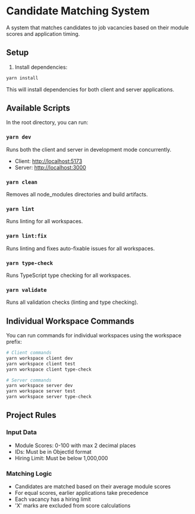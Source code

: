 # Candidate Matching System

A system that matches candidates to job vacancies based on their module scores and application timing.

## Setup

1. Install dependencies:
```bash
yarn install
```

This will install dependencies for both client and server applications.

## Available Scripts

In the root directory, you can run:

### `yarn dev`
Runs both the client and server in development mode concurrently.
- Client: [http://localhost:5173](http://localhost:5173)
- Server: [http://localhost:3000](http://localhost:3000)

### `yarn clean`
Removes all node_modules directories and build artifacts.

### `yarn lint`
Runs linting for all workspaces.

### `yarn lint:fix`
Runs linting and fixes auto-fixable issues for all workspaces.

### `yarn type-check`
Runs TypeScript type checking for all workspaces.

### `yarn validate`
Runs all validation checks (linting and type checking).

## Individual Workspace Commands

You can run commands for individual workspaces using the workspace prefix:

```bash
# Client commands
yarn workspace client dev
yarn workspace client test
yarn workspace client type-check

# Server commands
yarn workspace server dev
yarn workspace server test
yarn workspace server type-check
```

## Project Rules

### Input Data
- Module Scores: 0-100 with max 2 decimal places
- IDs: Must be in ObjectId format
- Hiring Limit: Must be below 1,000,000

### Matching Logic
- Candidates are matched based on their average module scores
- For equal scores, earlier applications take precedence
- Each vacancy has a hiring limit
- 'X' marks are excluded from score calculations
